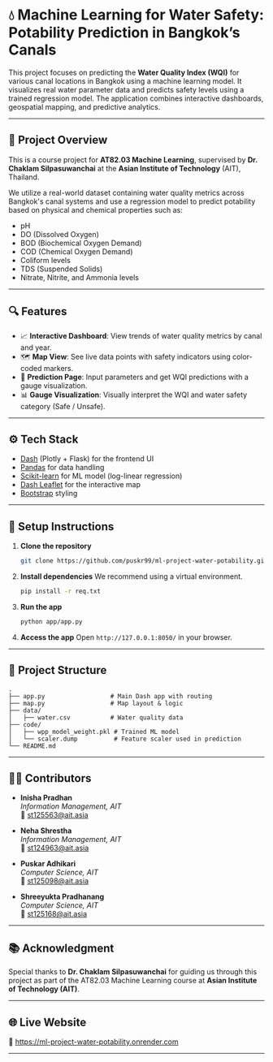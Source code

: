 # 💧 Machine Learning for Water Safety: Potability Prediction in Bangkok’s Canals

This project focuses on predicting the **Water Quality Index (WQI)** for various canal locations in Bangkok using a machine learning model. It visualizes real water parameter data and predicts safety levels using a trained regression model. The application combines interactive dashboards, geospatial mapping, and predictive analytics.

---

## 🧪 Project Overview

This is a course project for **AT82.03 Machine Learning**, supervised by **Dr. Chaklam Silpasuwanchai** at the **Asian Institute of Technology** (AIT), Thailand.

We utilize a real-world dataset containing water quality metrics across Bangkok's canal systems and use a regression model to predict potability based on physical and chemical properties such as:

- pH
- DO (Dissolved Oxygen)
- BOD (Biochemical Oxygen Demand)
- COD (Chemical Oxygen Demand)
- Coliform levels
- TDS (Suspended Solids)
- Nitrate, Nitrite, and Ammonia levels

---

## 🔍 Features

- 📈 **Interactive Dashboard**: View trends of water quality metrics by canal and year.
- 🗺️ **Map View**: See live data points with safety indicators using color-coded markers.
- 🧠 **Prediction Page**: Input parameters and get WQI predictions with a gauge visualization.
- 📊 **Gauge Visualization**: Visually interpret the WQI and water safety category (Safe / Unsafe).

---

## ⚙️ Tech Stack

- [Dash](https://dash.plotly.com/) (Plotly + Flask) for the frontend UI
- [Pandas](https://pandas.pydata.org/) for data handling
- [Scikit-learn](https://scikit-learn.org/) for ML model (log-linear regression)
- [Dash Leaflet](https://dash-leaflet.herokuapp.com/) for the interactive map
- [Bootstrap](https://dash-bootstrap-components.opensource.faculty.ai/) styling

---

## 🚀 Setup Instructions

1. **Clone the repository**
   ```bash
   git clone https://github.com/puskr99/ml-project-water-potability.git
   ```

2. **Install dependencies**
   We recommend using a virtual environment.
   ```bash
   pip install -r req.txt
   ```

4. **Run the app**
   ```bash
   python app/app.py
   ```

5. **Access the app**
   Open `http://127.0.0.1:8050/` in your browser.

---

## 📂 Project Structure

```
.
├── app.py                  # Main Dash app with routing
├── map.py                  # Map layout & logic
├── data/
│   ├── water.csv           # Water quality data
├── code/
│   ├── wpp_model_weight.pkl # Trained ML model
│   └── scaler.dump          # Feature scaler used in prediction
└── README.md
```

---

## 👩‍💻 Contributors

- **Inisha Pradhan**  
  _Information Management, AIT_  
  📧 st125563@ait.asia

- **Neha Shrestha**  
  _Information Management, AIT_  
  📧 st124963@ait.asia

- **Puskar Adhikari**  
  _Computer Science, AIT_  
  📧 st125098@ait.asia

- **Shreeyukta Pradhanang**  
  _Computer Science, AIT_  
  📧 st125168@ait.asia

---

## 📚 Acknowledgment

Special thanks to **Dr. Chaklam Silpasuwanchai** for guiding us through this project as part of the AT82.03 Machine Learning course at **Asian Institute of Technology (AIT)**.

---


## 🌐 Live Website

🔗 https://ml-project-water-potability.onrender.com 

---